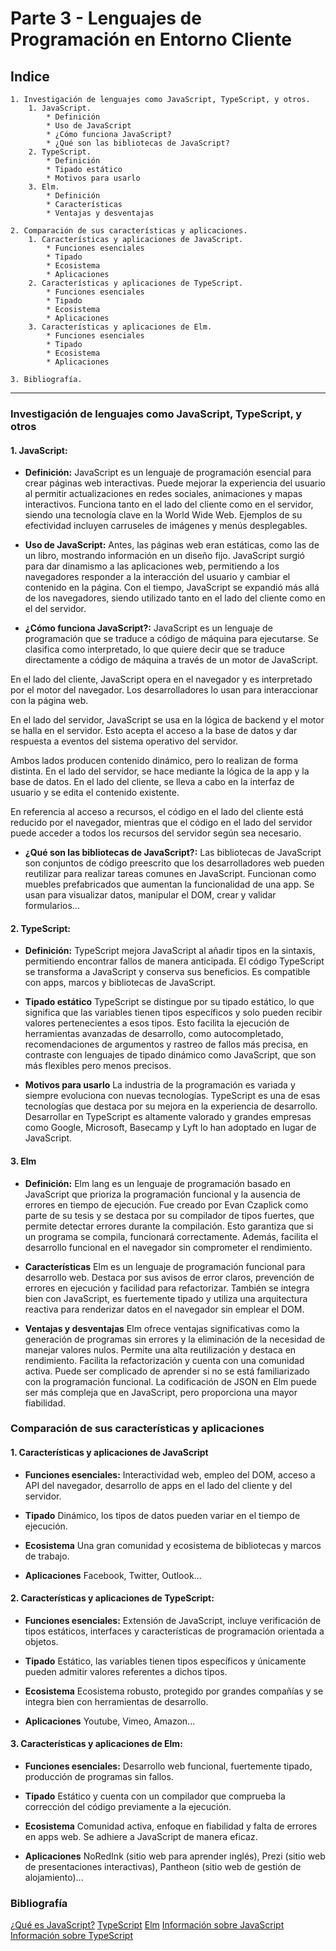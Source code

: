 # Parte 3 - Lenguajes de Programación en Entorno Cliente

## Indice

    1. Investigación de lenguajes como JavaScript, TypeScript, y otros.
        1. JavaScript.
            * Definición
            * Uso de JavaScript
            * ¿Cómo funciona JavaScript?
            * ¿Qué son las bibliotecas de JavaScript?
        2. TypeScript.
            * Definición
            * Tipado estático
            * Motivos para usarlo
        3. Elm.
            * Definición
            * Características
            * Ventajas y desventajas

    2. Comparación de sus características y aplicaciones.
        1. Características y aplicaciones de JavaScript.
            * Funciones esenciales
            * Tipado
            * Ecosistema
            * Aplicaciones
        2. Características y aplicaciones de TypeScript.
            * Funciones esenciales
            * Tipado
            * Ecosistema
            * Aplicaciones
        3. Características y aplicaciones de Elm.
            * Funciones esenciales
            * Tipado
            * Ecosistema
            * Aplicaciones

    3. Bibliografía.

---

### Investigación de lenguajes como JavaScript, TypeScript, y otros

#### 1. **JavaScript:**

* **Definición:** JavaScript es un lenguaje de programación esencial para crear páginas web interactivas. Puede mejorar la experiencia del usuario al permitir actualizaciones en redes sociales, animaciones y mapas interactivos. Funciona tanto en el lado del cliente como en el servidor, siendo una tecnología clave en la World Wide Web. Ejemplos de su efectividad incluyen carruseles de imágenes y menús desplegables.

* **Uso de JavaScript:** Antes, las páginas web eran estáticas, como las de un libro, mostrando información en un diseño fijo. JavaScript surgió para dar dinamismo a las aplicaciones web, permitiendo a los navegadores responder a la interacción del usuario y cambiar el contenido en la página. Con el tiempo, JavaScript se expandió más allá de los navegadores, siendo utilizado tanto en el lado del cliente como en el del servidor.

* **¿Cómo funciona JavaScript?:** JavaScript es un lenguaje de programación que se traduce a código de máquina para ejecutarse. Se clasifica como interpretado, lo que quiere decir que se traduce directamente a código de máquina a través de un motor de JavaScript.

En el lado del cliente, JavaScript opera en el navegador y es interpretado por el motor del navegador. Los desarrolladores lo usan para interaccionar con la página web.

En el lado del servidor, JavaScript se usa en la lógica de backend y el motor se halla en el servidor. Esto acepta el acceso a la base de datos y dar respuesta a eventos del sistema operativo del servidor.

Ambos lados producen contenido dinámico, pero lo realizan de forma distinta. En el lado del servidor, se hace mediante la lógica de la app y la base de datos. En el lado del cliente, se lleva a cabo en la interfaz de usuario y se edita el contenido existente.

En referencia al acceso a recursos, el código en el lado del cliente está reducido por el navegador, mientras que el código en el lado del servidor puede acceder a todos los recursos del servidor según sea necesario.  

* **¿Qué son las bibliotecas de JavaScript?:** Las bibliotecas de JavaScript son conjuntos de código preescrito que los desarrolladores web pueden reutilizar para realizar tareas comunes en JavaScript. Funcionan como muebles prefabricados que aumentan la funcionalidad de una app. Se usan para visualizar datos, manipular el DOM, crear y validar formularios...

#### 2. **TypeScript:**

* **Definición:** TypeScript mejora JavaScript al añadir tipos en la sintaxis, permitiendo encontrar fallos de manera anticipada. El código TypeScript se transforma a JavaScript y conserva sus beneficios. Es compatible con apps, marcos y bibliotecas de JavaScript.

* **Tipado estático** TypeScript se distingue por su tipado estático, lo que significa que las variables tienen tipos específicos y solo pueden recibir valores pertenecientes a esos tipos. Esto facilita la ejecución de herramientas avanzadas de desarrollo, como autocompletado, recomendaciones de argumentos y rastreo de fallos más precisa, en contraste con lenguajes de tipado dinámico como JavaScript, que son más flexibles pero menos precisos.

* **Motivos para usarlo** La industria de la programación es variada y siempre evoluciona con nuevas tecnologías. TypeScript es una de esas tecnologías que destaca por su mejora en la experiencia de desarrollo. Desarrollar en TypeScript es altamente valorado y grandes empresas como Google, Microsoft, Basecamp y Lyft lo han adoptado en lugar de JavaScript.

#### 3. **Elm**

* **Definición:** Elm lang es un lenguaje de programación basado en JavaScript que prioriza la programación funcional y la ausencia de errores en tiempo de ejecución. Fue creado por Evan Czaplick como parte de su tesis y se destaca por su compilador de tipos fuertes, que permite detectar errores durante la compilación. Esto garantiza que si un programa se compila, funcionará correctamente. Además, facilita el desarrollo funcional en el navegador sin comprometer el rendimiento.

* **Características** Elm es un lenguaje de programación funcional para desarrollo web. Destaca por sus avisos de error claros, prevención de errores en ejecución y facilidad para refactorizar. También se integra bien con JavaScript, es fuertemente tipado y utiliza una arquitectura reactiva para renderizar datos en el navegador sin emplear el DOM.

* **Ventajas y desventajas** Elm ofrece ventajas significativas como la generación de programas sin errores y la eliminación de la necesidad de manejar valores nulos. Permite una alta reutilización y destaca en rendimiento. Facilita la refactorización y cuenta con una comunidad activa. Puede ser complicado de aprender si no se está familiarizado con la programación funcional. La codificación de JSON en Elm puede ser más compleja que en JavaScript, pero proporciona una mayor fiabilidad.

### Comparación de sus características y aplicaciones

#### 1. **Características y aplicaciones de JavaScript**

* **Funciones esenciales:** Interactividad web, empleo del DOM, acceso a API del navegador, desarrollo de apps en el lado del cliente y del servidor.

* **Tipado** Dinámico, los tipos de datos pueden variar en el tiempo de ejecución.

* **Ecosistema** Una gran comunidad y ecosistema de bibliotecas y marcos de trabajo.

* **Aplicaciones** Facebook, Twitter, Outlook...

#### 2. **Características y aplicaciones de TypeScript:**

* **Funciones esenciales:** Extensión de JavaScript, incluye verificación de tipos estáticos, interfaces y características de programación orientada a objetos.

* **Tipado** Estático, las variables tienen tipos específicos y únicamente pueden admitir valores referentes a dichos tipos.

* **Ecosistema** Ecosistema robusto, protegido por grandes compañías y se integra bien con herramientas de desarrollo.

* **Aplicaciones** Youtube, Vimeo, Amazon...

#### 3. **Características y aplicaciones de Elm:**

* **Funciones esenciales:** Desarrollo web funcional, fuertemente tipado, producción de programas sin fallos.

* **Tipado** Estático y cuenta con un compilador que comprueba la corrección del código previamente a la ejecución.

* **Ecosistema** Comunidad activa, enfoque en fiabilidad y falta de errores en apps web. Se adhiere a JavaScript de manera eficaz.

* **Aplicaciones** NoRedInk (sitio web para aprender inglés), Prezi (sitio web de presentaciones interactivas), Pantheon (sitio web de gestión de alojamiento)...

### Bibliografía

[¿Qué es JavaScript?](https://aws.amazon.com/es/what-is/javascript/)
[TypeScript](https://codigofacilito.com/articulos/typescript)
[Elm](https://openwebinars.net/blog/caracteristicas-y-ventajas-del-lenguaje-elm/#caracter%C3%ADsticas-del-lenguaje-elm)
[Información sobre JavaScript](https://desarrolloweb.com/home/javascript)
[Información sobre TypeScript](https://www.unir.net/ingenieria/revista/que-es-typescript/#:~:text=Con%20TypeScript%20podemos%20crear%20desde,%2C%20Facebook%2C%20Twitter%20o%20Amazon.)
